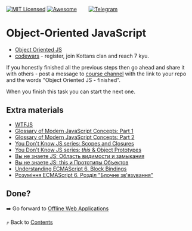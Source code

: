[![MIT Licensed][icon-mit]][license]
[![Awesome][icon-awesome]][awesome]
&nbsp;&nbsp;&nbsp;&nbsp;&nbsp;&nbsp;
[![Telegram][icon-chat]][chat]

# Object-Oriented JavaScript

- [Object Oriented JS](https://www.udacity.com/course/object-oriented-javascript--ud015)
- [codewars](https://www.codewars.com/) - register, join Kottans clan and reach 7 kyu.

If you honestly finished all the previous steps then go ahead and share it with others - post a message to [course channel](chat) with the link to your repo and the words "Object Oriented JS - finished".

When you finish this task you can start the next one.

## Extra materials

- [WTFJS](https://github.com/denysdovhan/wtfjs/blob/master/README.md)
- [Glossary of Modern JavaScript Concepts: Part 1](https://auth0.com/blog/glossary-of-modern-javascript-concepts/)
- [Glossary of Modern JavaScript Concepts: Part 2](https://auth0.com/blog/glossary-of-modern-javascript-concepts-part-2/)
- [You Don't Know JS series: Scopes and Closures](https://github.com/getify/You-Dont-Know-JS/blob/master/scope%20&%20closures/README.md#you-dont-know-js-scope--closures)
- [You Don't Know JS series: _this_ & Object Prototypes](https://github.com/getify/You-Dont-Know-JS/blob/master/this%20&%20object%20prototypes/README.md#you-dont-know-js-this--object-prototypes)
- [Вы не знаете JS: Область видимости и замыкания](https://github.com/azat-io/you-dont-know-js-ru/blob/master/scope%20%26%20closures/README.md#%D0%92%D1%8B-%D0%BD%D0%B5-%D0%B7%D0%BD%D0%B0%D0%B5%D1%82%D0%B5-js-%D0%9E%D0%B1%D0%BB%D0%B0%D1%81%D1%82%D1%8C-%D0%B2%D0%B8%D0%B4%D0%B8%D0%BC%D0%BE%D1%81%D1%82%D0%B8-%D0%B8-%D0%B7%D0%B0%D0%BC%D1%8B%D0%BA%D0%B0%D0%BD%D0%B8%D1%8F)
- [Вы не знаете JS: this и Прототипы Объектов](https://github.com/azat-io/you-dont-know-js-ru/blob/master/this%20%26%20object%20prototypes/README.md#you-dont-know-js-this--object-prototypes)
- [Understanding ECMAScript 6. Block Bindings](https://leanpub.com/understandinges6/read/#leanpub-auto-block-bindings)
- [Рoзуміння ECMAScript 6. Розділ "Блочне зв'язування"](https://understandinges6.denysdovhan.com/manuscript/01-Block-Bindings.html)


## Done?

➡️ Go forward to [Offline Web Applications](app-design-offline.md)

⤴️ Back to [Contents](../contents.md)


[icon-chat]: https://img.shields.io/badge/chat-on%20telegram-blue.svg
[icon-mit]: https://img.shields.io/badge/license-MIT-blue.svg
[icon-awesome]: https://cdn.rawgit.com/sindresorhus/awesome/d7305f38d29fed78fa85652e3a63e154dd8e8829/media/badge.svg

[license]: https://github.com/Kottans/web/blob/master/LICENSE.md
[awesome]: https://github.com/sindresorhus/awesome#front-end-development
[chat]: https://t.me/joinchat/CX8EF1JmLm9IM6J6oy2U7Q
